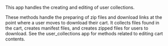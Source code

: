 This app handles the creating and editing of user collections.


These methods handle the preparing of zip files and download links at the point where a user moves to download their cart. It collects files found in the cart, creates manifest files, and creates zipped files for users to download. See the user_collections app for methods related to editing cart contents.
